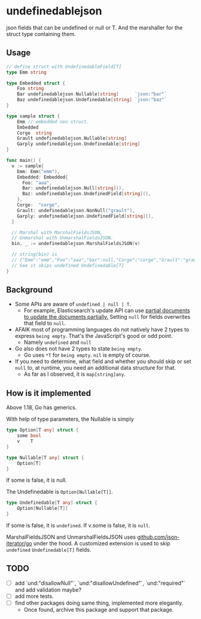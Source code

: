 # undefinedablejson

json fields that can be undefined or null or T. And the marshaller for the struct type containing them.

## Usage

```go
// define struct with UndefinedableField[T]
type Emm string

type Embedded struct {
	Foo string
	Bar undefinedablejson.Nullable[string]      `json:"bar"`
	Baz undefinedablejson.Undefinedable[string] `json:"baz"`
}

type sample struct {
	Emm // embedded non struct.
	Embedded
	Corge  string
	Grault undefinedablejson.Nullable[string]
	Garply undefinedablejson.Undefinedable[string]
}

func main() {
  v := sample{
    Emm: Emm("emm"),
    Embedded: Embedded{
      Foo: "aaa",
      Bar: undefinedablejson.Null[string](),
      Baz: undefinedablejson.UndefinedField[string](),
    },
    Corge:  "corge",
    Grault: undefinedablejson.NonNull("grault"),
    Garply: undefinedablejson.UndefinedField[string](),
  }

  // Marshal with MarshalFieldsJSON,
  // Unmarshal with UnmarshalFieldsJSON.
  bin, _ := undefinedablejson.MarshalFieldsJSON(v)

  // string(bin) is
  // {"Emm":"emm","Foo":"aaa","bar":null,"Corge":"corge","Grault":"grault"}
  // See it skips undefined Undefinedable[T]
}
```

## Background

- Some APIs are aware of `undefined | null | T`.
  - For example, Elasticsearch's update API can use [partial documents to update the documents partially.](https://www.elastic.co/guide/en/elasticsearch/reference/current/docs-update.html#_update_part_of_a_document) Setting `null` for fields overwrites that field to `null`.
- AFAIK most of programming languages do not natively have 2 types to express `being empty`. That's the JavaScript's good or odd point.
  - Namely `undefined` and `null`
- Go also does not have 2 types to state `being empty`.
  - Go uses `*T` for `being empty`. `nil` is empty of course.
- If you need to determine, what field and whether you should skip or set `null` to, at runtime, you need an additional data structure for that.
  - As far as I observed, it is `map[string]any`.

## How is it implemented

Above 1.18, Go has generics.

With help of type parameters, the Nullable is simply

```go
type Option[T any] struct {
	some bool
	v    T
}

type Nullable[T any] struct {
	Option[T]
}
```

If some is false, it is null.

The Undefinedable is `Option[Nullable[T]]`.

```go
type Undefinedable[T any] struct {
	Option[Nullable[T]]
}
```

If some is false, it is `undefined`. If v.some is false, it is `null`.

MarshalFieldsJSON and UnmarshalFieldsJSON uses [github.com/json-iterator/go](https://github.com/json-iterator/go) under the hood.
A customized extension is used to skip `undefined` `Undefinedable[T]` fields.

## TODO

- [ ] add \`und:"disallowNull"\`, \`und:"disallowUndefined"\`, \`und:"required"\` and add validation maybe?
- [ ] add more tests.
- [ ] find other packages doing same thing, implemented more elegantly.
  - Once found, archive this package and support that package.
